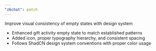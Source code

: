 ```yaml
---
"z6chat": patch
---
```


Improve visual consistency of empty states with design system

- Enhanced gift activity empty state to match established patterns
- Added icon, proper typography hierarchy, and consistent spacing
- Follows ShadCN design system conventions with proper color usage